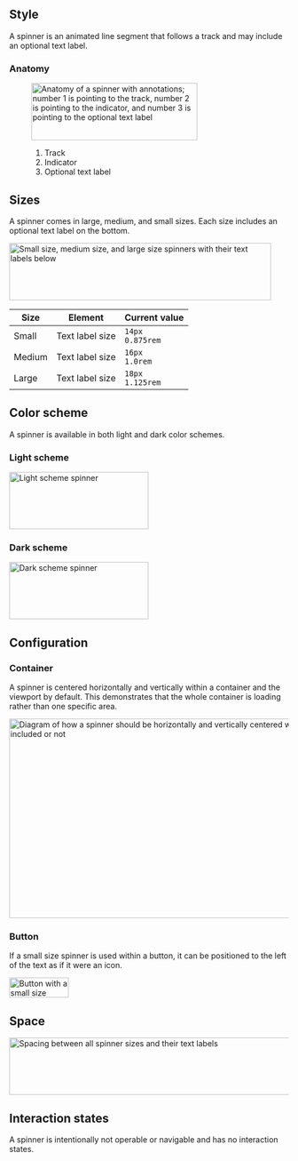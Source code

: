 ## Style

A spinner is an animated line segment that follows a track and may include an 
optional text label.

### Anatomy

<figure>
  <uxdot-example width-adjustment="299px" color-palette="lightest">
    <img alt="Anatomy of a spinner with annotations; number 1 is pointing to the track, number 2 is pointing to the indicator, and number 3 is pointing to the optional text label"
         src="../spinner-anatomy.png"
         width="299"
         height="103">
  </uxdot-example>
  <figcaption>
    <ol>
      <li>Track</li>
      <li>Indicator</li>
      <li>Optional text label</li>
    </ol>
  </figcaption>
</figure>


## Sizes

A spinner comes in large, medium, and small sizes. Each size includes an 
optional text label on the bottom.

<uxdot-example color-palette="lightest" width-adjustment="472px">
  <img alt="Small size, medium size, and large size spinners with their text labels below"
       src="../spinner-sizes.png"
       width="472"
       height="103">
</uxdot-example>



<rh-table>

| Size   | Element         | Current value        |
|--------|-----------------|----------------------|
| Small  | Text label size | `14px`<br>`0.875rem` |
| Medium | Text label size | `16px`<br>`1.0rem`   |
| Large  | Text label size | `18px`<br>`1.125rem` |

</rh-table>


## Color scheme
<a id="theme"></a>

A spinner is available in both light and dark color schemes.

### Light scheme
<a id="light-theme"></a>

<uxdot-example color-palette="lightest" width-adjustment="251px">
  <img alt="Light scheme spinner"
       src="../spinner-theme-light.png"
       width="251"
       height="103">
</uxdot-example>


### Dark scheme
<a id="dark-theme"></a>

<uxdot-example color-palette="darkest" width-adjustment="251px">
  <img alt="Dark scheme spinner"
       src="../spinner-theme-dark.png"
       width="251"
       height="103">
</uxdot-example>


## Configuration

### Container

A spinner is centered horizontally and vertically within a container and the 
viewport by default. This demonstrates that the whole container is loading 
rather than one specific area.

<uxdot-example width-adjustment="872px" color-palette="lightest">
  <img alt="Diagram of how a spinner should be horizontally and vertically centered within a container no matter its size or if a text label is included or not"
       src="../spinner-configuration-container.png"
       width="872"
       height="359">
</uxdot-example>


### Button

If a small size spinner is used within a button, it can be positioned to the 
left of the text as if it were an icon.

<uxdot-example color-palette="lightest" width-adjustment="107px">
  <img alt="Button with a small size spinner icon to the left as if it were an icon"
       src="../spinner-configuration-button.png"
       width="107"
       height="36">
</uxdot-example>


## Space

<uxdot-example color-palette="lightest" width-adjustment="632px">
  <img alt="Spacing between all spinner sizes and their text labels"
       src="../spinner-space.png"
       width="632"
       height="103">  
</uxdot-example>

<uxdot-spacer-tokens-table tokens="lg"></uxdot-spacer-tokens-table>

## Interaction states

A spinner is intentionally not operable or navigable and has no interaction 
states.
